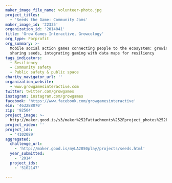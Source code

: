 ```yaml
---
maker_image_file_name: volunteer-photo.jpg
project_titles:
  - 'Seeds the Game: Community Jams'
maker_image_id: '22335'
organization_id: '2014041'
title: 'Grow Games Interactive, Growcology'
org_type: Forprofit
org_summary: >-
  Mobile social action games connecting people to the ecosystem: growing food,
  sharing seeds, integrating gaming with data maps for resiliency
tags_indicators:
  - Resiliency
  - Community safety
  - Public safety & public space
charity_navigator_url: ''
organization_website:
  - www.growgamesinteractive.com
twitter: twitter.com/growgames
instagram: instagram.com/growgames
facebook: 'https://www.facebook.com/growgamesinteractive'
ein: '463288070'
zip: '92504'
project_image: >-
  http://maker.good.is/s3/maker%252Fattachments%252Fproject_photos%252Fimages%252F22335%252Fdisplay%252Fvolunteer-photo.jpg=c570x385
project_video: ''
project_ids:
  - '4102089'
aggregated:
  challenge_url:
    - 'http://maker.good.is/myLA2050play/projects/seeds.html'
  year_submitted:
    - '2014'
  project_ids:
    - '5102147'

---
```

